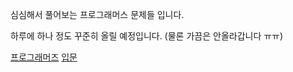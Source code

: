 심심해서 풀어보는 프로그래머스 문제들 입니다.

하루에 하나 정도 꾸준히 올릴 예정입니다. (물론 가끔은 안올라갑니다 ㅠㅠ)

[프로그래머즈](https://school.programmers.co.kr/learn/challenges?order=recent&levels=1&languages=javascript)
[입문](https://school.programmers.co.kr/learn/challenges/beginner?order=acceptance_desc)